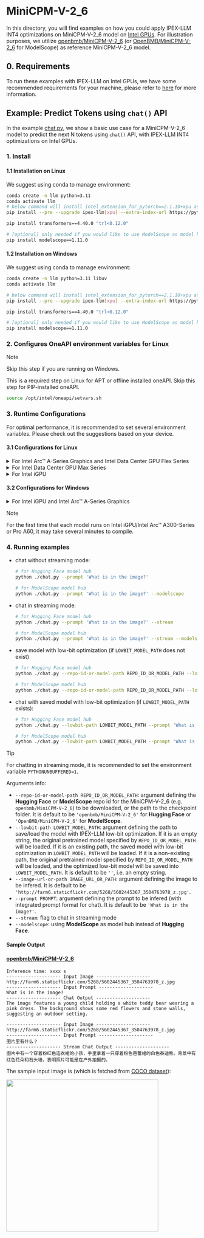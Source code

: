 # MiniCPM-V-2_6
In this directory, you will find examples on how you could apply IPEX-LLM INT4 optimizations on MiniCPM-V-2_6 model on [Intel GPUs](../../../README.md). For illustration purposes, we utilize [openbmb/MiniCPM-V-2_6](https://huggingface.co/openbmb/MiniCPM-V-2_6) (or [OpenBMB/MiniCPM-V-2_6](https://www.modelscope.cn/models/OpenBMB/MiniCPM-V-2_6) for ModelScope) as reference MiniCPM-V-2_6 model.

## 0. Requirements
To run these examples with IPEX-LLM on Intel GPUs, we have some recommended requirements for your machine, please refer to [here](../../../README.md#requirements) for more information.

## Example: Predict Tokens using `chat()` API
In the example [chat.py](./chat.py), we show a basic use case for a MiniCPM-V-2_6 model to predict the next N tokens using `chat()` API, with IPEX-LLM INT4 optimizations on Intel GPUs.
### 1. Install
#### 1.1 Installation on Linux
We suggest using conda to manage environment:
```bash
conda create -n llm python=3.11
conda activate llm
# below command will install intel_extension_for_pytorch==2.1.10+xpu as default
pip install --pre --upgrade ipex-llm[xpu] --extra-index-url https://pytorch-extension.intel.com/release-whl/stable/xpu/us/

pip install transformers==4.40.0 "trl<0.12.0"

# [optional] only needed if you would like to use ModelScope as model hub
pip install modelscope==1.11.0
```

#### 1.2 Installation on Windows
We suggest using conda to manage environment:
```bash
conda create -n llm python=3.11 libuv
conda activate llm

# below command will install intel_extension_for_pytorch==2.1.10+xpu as default
pip install --pre --upgrade ipex-llm[xpu] --extra-index-url https://pytorch-extension.intel.com/release-whl/stable/xpu/us/

pip install transformers==4.40.0 "trl<0.12.0"

# [optional] only needed if you would like to use ModelScope as model hub
pip install modelscope==1.11.0
```

### 2. Configures OneAPI environment variables for Linux

> [!NOTE]
> Skip this step if you are running on Windows.

This is a required step on Linux for APT or offline installed oneAPI. Skip this step for PIP-installed oneAPI.

```bash
source /opt/intel/oneapi/setvars.sh
```

### 3. Runtime Configurations
For optimal performance, it is recommended to set several environment variables. Please check out the suggestions based on your device.
#### 3.1 Configurations for Linux
<details>

<summary>For Intel Arc™ A-Series Graphics and Intel Data Center GPU Flex Series</summary>

```bash
export USE_XETLA=OFF
export SYCL_PI_LEVEL_ZERO_USE_IMMEDIATE_COMMANDLISTS=1
export SYCL_CACHE_PERSISTENT=1
```

</details>

<details>

<summary>For Intel Data Center GPU Max Series</summary>

```bash
export LD_PRELOAD=${LD_PRELOAD}:${CONDA_PREFIX}/lib/libtcmalloc.so
export SYCL_PI_LEVEL_ZERO_USE_IMMEDIATE_COMMANDLISTS=1
export SYCL_CACHE_PERSISTENT=1
export ENABLE_SDP_FUSION=1
```
> Note: Please note that `libtcmalloc.so` can be installed by `conda install -c conda-forge -y gperftools=2.10`.
</details>

<details>

<summary>For Intel iGPU</summary>

```bash
export SYCL_CACHE_PERSISTENT=1
```

</details>

#### 3.2 Configurations for Windows
<details>

<summary>For Intel iGPU and Intel Arc™ A-Series Graphics</summary>

```cmd
set SYCL_CACHE_PERSISTENT=1
```

</details>


> [!NOTE]
> For the first time that each model runs on Intel iGPU/Intel Arc™ A300-Series or Pro A60, it may take several minutes to compile.
### 4. Running examples

- chat without streaming mode:
  ```bash
  # for Hugging Face model hub
  python ./chat.py --prompt 'What is in the image?'

  # for ModelScope model hub
  python ./chat.py --prompt 'What is in the image?' --modelscope
  ```
- chat in streaming mode:
  ```bash
  # for Hugging Face model hub
  python ./chat.py --prompt 'What is in the image?' --stream

  # for ModelScope model hub
  python ./chat.py --prompt 'What is in the image?' --stream --modelscope
  ```
- save model with low-bit optimization (if `LOWBIT_MODEL_PATH` does not exist)
  ```bash
  # for Hugging Face model hub
  python ./chat.py --repo-id-or-model-path REPO_ID_OR_MODEL_PATH --lowbit-path LOWBIT_MODEL_PATH --prompt 'What is in the image?'

  # for ModelScope model hub
  python ./chat.py --repo-id-or-model-path REPO_ID_OR_MODEL_PATH --lowbit-path LOWBIT_MODEL_PATH --prompt 'What is in the image?' --modelscope
  ```
- chat with saved model with low-bit optimization (if `LOWBIT_MODEL_PATH` exists):
  ```bash
  # for Hugging Face model hub
  python ./chat.py --lowbit-path LOWBIT_MODEL_PATH --prompt 'What is in the image?'

  # for ModelScope model hub
  python ./chat.py --lowbit-path LOWBIT_MODEL_PATH --prompt 'What is in the image?' --modelscope
  ```

> [!TIP]
> For chatting in streaming mode, it is recommended to set the environment variable `PYTHONUNBUFFERED=1`.

Arguments info:
- `--repo-id-or-model-path REPO_ID_OR_MODEL_PATH`: argument defining the **Hugging Face** or **ModelScope** repo id for the MiniCPM-V-2_6 (e.g. `openbmb/MiniCPM-V-2_6`) to be downloaded, or the path to the checkpoint folder. It is default to be `'openbmb/MiniCPM-V-2_6'` for **Hugging Face** or `'OpenBMB/MiniCPM-V-2_6'` for **ModelScope**.
- `--lowbit-path LOWBIT_MODEL_PATH`: argument defining the path to save/load the model with IPEX-LLM low-bit optimization. If it is an empty string, the original pretrained model specified by `REPO_ID_OR_MODEL_PATH` will be loaded. If it is an existing path, the saved model with low-bit optimization in `LOWBIT_MODEL_PATH` will be loaded. If it is a non-existing path, the original pretrained model specified by `REPO_ID_OR_MODEL_PATH` will be loaded, and the optimized low-bit model will be saved into `LOWBIT_MODEL_PATH`. It is default to be `''`, i.e. an empty string.
- `--image-url-or-path IMAGE_URL_OR_PATH`: argument defining the image to be infered. It is default to be `'http://farm6.staticflickr.com/5268/5602445367_3504763978_z.jpg'`.
- `--prompt PROMPT`: argument defining the prompt to be infered (with integrated prompt format for chat). It is default to be `'What is in the image?'`.
- `--stream`: flag to chat in streaming mode
- `--modelscope`: using **ModelScope** as model hub instead of **Hugging Face**.

#### Sample Output

#### [openbmb/MiniCPM-V-2_6](https://huggingface.co/openbmb/MiniCPM-V-2_6)

```log
Inference time: xxxx s
-------------------- Input Image --------------------
http://farm6.staticflickr.com/5268/5602445367_3504763978_z.jpg
-------------------- Input Prompt --------------------
What is in the image?
-------------------- Chat Output --------------------
The image features a young child holding a white teddy bear wearing a pink dress. The background shows some red flowers and stone walls, suggesting an outdoor setting.
```
```log
-------------------- Input Image --------------------
http://farm6.staticflickr.com/5268/5602445367_3504763978_z.jpg
-------------------- Input Prompt --------------------
图片里有什么？
-------------------- Stream Chat Output --------------------
图片中有一个穿着粉红色连衣裙的小孩，手里拿着一只穿着粉色芭蕾裙的白色泰迪熊。背景中有红色花朵和石头墙，表明照片可能是在户外拍摄的。
```
The sample input image is (which is fetched from [COCO dataset](https://cocodataset.org/#explore?id=264959)):

<a href="http://farm6.staticflickr.com/5268/5602445367_3504763978_z.jpg"><img width=400px src="http://farm6.staticflickr.com/5268/5602445367_3504763978_z.jpg" ></a>
